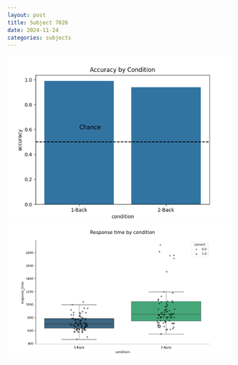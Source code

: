 ```yaml
---
layout: post
title: Subject 7026
date: 2024-11-24
categories: subjects
---
```


![](data/7026/run-12/7026_ATS_acc.png)
![](data/7026/run-12/7026_ATS_rt.png)
